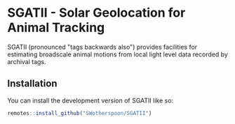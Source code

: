 # SGATII - Solar Geolocation for Animal Tracking

<!-- badges: start -->
<!-- badges: end -->

SGATII (pronounced "tags backwards also") provides facilities for
estimating broadscale animal motions from local light level data
recorded by archival tags.


## Installation

You can install the development version of SGATII like so:

``` r
remotes::install_github("SWotherspoon/SGATII")
```

